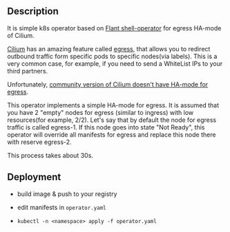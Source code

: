 ## Description

It is simple k8s operator based on [Flant shell-operator](https://github.com/flant/shell-operator) for egress HA-mode of Cilium.

[Cilium](https://cilium.io/) has an amazing feature called [egress](https://docs.cilium.io/en/stable/network/egress-gateway/), that allows you to redirect outbound traffic form specific pods to specific nodes(via labels). This is a very common case, for example, if you need to send a WhiteList IPs to your third partners. 

Unfortunately, [community version of Cilium doesn't have HA-mode for egress](https://github.com/cilium/cilium/issues/18230).

This operator implements a simple HA-mode for egress. It is assumed that you have 2 "empty" nodes for egress (similar to ingress) with low resources(for example, 2/2). Let's say that by default the node for egress traffic is called egress-1. If this node goes into state "Not Ready", this operator will override all manifests for egress and replace this node there with reserve egress-2. 

This process takes about 30s.

## Deployment

- build image & push to your registry

- edit manifests in `operator.yaml`

- `kubectl -n <namespace> apply -f operator.yaml`

  
